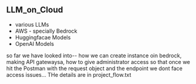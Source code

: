 ## LLM_on_Cloud

* various LLMs
* AWS - specially Bedrock
* Huggingfacae Models
* OpenAI Models



so far we have looked into-- how we can create instance oin bedrock, making API gatewaysa, how to give administrator access so that once we hit the Postman with the request object and the endpoint we dont face access issues... THe details are in project_flow.txt
